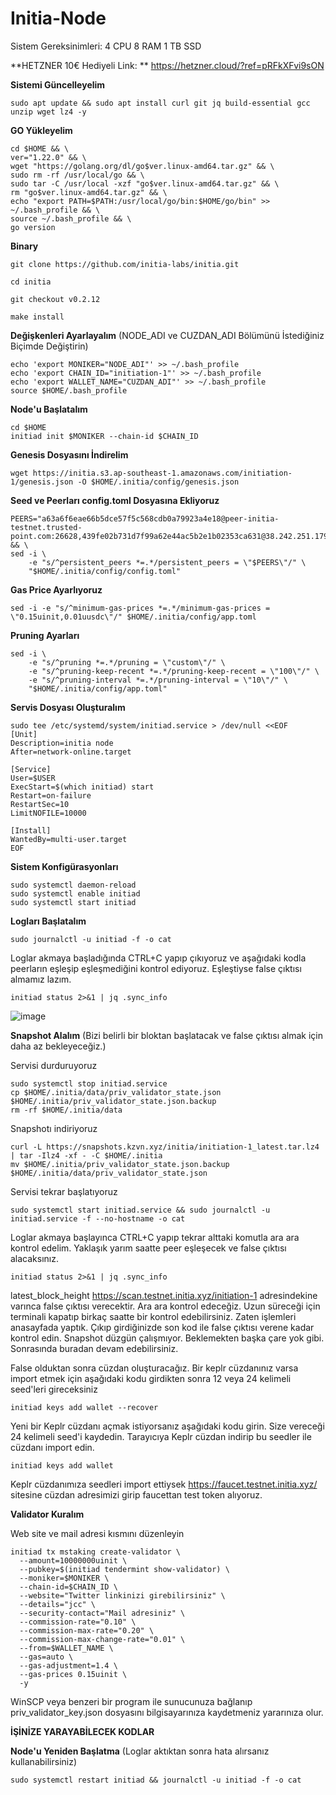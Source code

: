 # Initia-Node

Sistem Gereksinimleri: 4 CPU 8 RAM 1 TB SSD

**HETZNER 10€ Hediyeli Link: ** https://hetzner.cloud/?ref=pRFkXFvi9sON


**Sistemi Güncelleyelim**

```
sudo apt update && sudo apt install curl git jq build-essential gcc unzip wget lz4 -y
```

**GO Yükleyelim**

```
cd $HOME && \
ver="1.22.0" && \
wget "https://golang.org/dl/go$ver.linux-amd64.tar.gz" && \
sudo rm -rf /usr/local/go && \
sudo tar -C /usr/local -xzf "go$ver.linux-amd64.tar.gz" && \
rm "go$ver.linux-amd64.tar.gz" && \
echo "export PATH=$PATH:/usr/local/go/bin:$HOME/go/bin" >> ~/.bash_profile && \
source ~/.bash_profile && \
go version
```

**Binary**

```
git clone https://github.com/initia-labs/initia.git
```
```
cd initia
```
```
git checkout v0.2.12
```
```
make install
```

**Değişkenleri Ayarlayalım** (NODE_ADI ve CUZDAN_ADI Bölümünü İstediğiniz Biçimde Değiştirin)

```
echo 'export MONIKER="NODE_ADI"' >> ~/.bash_profile
echo 'export CHAIN_ID="initiation-1"' >> ~/.bash_profile
echo 'export WALLET_NAME="CUZDAN_ADI"' >> ~/.bash_profile
source $HOME/.bash_profile
```

**Node'u Başlatalım**

```
cd $HOME
initiad init $MONIKER --chain-id $CHAIN_ID
```

**Genesis Dosyasını İndirelim**

```
wget https://initia.s3.ap-southeast-1.amazonaws.com/initiation-1/genesis.json -O $HOME/.initia/config/genesis.json
```

**Seed ve Peerları config.toml Dosyasına Ekliyoruz**

```
PEERS="a63a6f6eae66b5dce57f5c568cdb0a79923a4e18@peer-initia-testnet.trusted-point.com:26628,439fe02b731d7f99a62e44ac5b2e1b02353ca631@38.242.251.179:39656,4db605b6f399a173cfc30e843a7d6a10cd3222a3@158.220.86.6:17956,fd14410d3d6ba362a20d47c02e077da86017cadf@65.21.244.157:17956,a8638b4701f2d11e9269dfd4c2ed0509bd7b12d9@194.163.191.117:39656,0ce5a28686d961d0f1315069c03adb74c6fccc80@37.60.244.91:24556,de31968f3b35942b5a1123998ff0c4ebd3c3aae5@88.99.193.146:26656,f396faca04598721481e714dcb0e3c8ed05a406c@49.12.209.114:15656,fd06e3e5f03b31757ee2ce78d0bf85bb1c71a2d9@65.109.166.136:26656,0d5b90a3b620a7e602f099eb4da99fc03995874e@165.22.245.86:17956,028999a1696b45863ff84df12ebf2aebc5d40c2d@37.27.48.77:26656,7033bed7fa79360e24d5d0cf2f5fee8a683766a9@154.26.129.223:17956,1376a7400ee5400e226ebab384ad89de408163dc@62.171.179.87:13656,23251217584bc066c8027cc735ca1b2893896178@185.197.251.195:17956,277ae7258c9ac789262ef125cfdbf1c02958510a@37.27.71.199:22656,32fece76b6d278672fb73059764f5d6f77086f3a@148.251.3.125:19656,c612c1c6ad4a59fb62a31428782921591e8bb684@42.117.19.109:10656,fa69efe26762f987a1e1eaf4ea053b35380838dc@80.65.211.232:17956,0d6437ca9242b5878f6c784b88e918ba12f12c08@89.58.63.240:53456,f24e92c2b15ea8f212ec63ebae5451d8fcc7da8b@81.0.248.152:39656,ba053d26fe5c30842ddcc2c34c9893d78204ced0@157.90.154.36:17956,32f59b799e6e840fb47b363ba59e45c3519b3a5f@136.243.104.103:24556,5c2a752c9b1952dbed075c56c600c3a79b58c395@195.3.221.9:26686,862d16bec51e4e2751b00605416df94b7440b7f3@49.13.147.156:39656,1813a8de79d48674f184553800122f7bf794cd57@213.199.52.16:26656,a633694e4f10060023b3c8319ae130fa927f706b@207.180.251.85:17956,22c876f711032026c54d2ccfe81cb2cfe1ec9ac1@37.60.243.170:26656,15a9693fbcdd9d8aea48030be3b520b1d69e8d66@193.34.213.228:14656,98f0f8e9209aa0a8abad39b94b0d2663a3be24ec@95.216.70.202:26656,c2a36ef8b4aaef3acc7d7cbfd77d10cf4cedaa3d@77.237.235.205:53456,8999ddce339185140913a64c623d0cb2a0e104f5@185.202.223.117:17956,04538a79c786a781345533aecff034379023e661@65.108.126.173:53456,670d532665a0f93ccbba6d132109c207301d6353@194.163.170.113:17956,4d98be9bf94c8ec06f7bbd96a9b4de507d2035b8@37.60.252.43:39656,7d097908682ef4f4e168f2136da2612ec43da27c@85.215.181.21:26656,7f194243f4d9ffbe15412fc5a11eec5c914c9300@167.86.114.207:17956,a3f2bd6fcf79eec06a5f384b3edaf1fe6e4ac9ce@82.208.22.54:17956,6dbb770a4b19f685c1cfe3a16738022eb9ca12e2@101.44.82.135:53456,ef4a25ea7000773cb6094dd5d905686ab7426541@158.220.122.90:14656,2bc4ca9a821b56e5786378a4167c57ef6e0d174f@167.235.200.43:17956,e3ee807b6f4e5a5f76e3e3b73da23a07488f01fb@5.75.170.27:17956,9228bbd89be619dd943e44633585c1657051a7d0@173.212.193.103:17956,cbba1ec1e228e01b31d22864c36fb7039088a5aa@194.163.152.41:53456,ae241bcfd5fffef3173c5bd4c72b0b384db5db88@49.13.213.52:26656" && \
sed -i \
    -e "s/^persistent_peers *=.*/persistent_peers = \"$PEERS\"/" \
    "$HOME/.initia/config/config.toml"
```

**Gas Price Ayarlıyoruz**

```
sed -i -e "s/^minimum-gas-prices *=.*/minimum-gas-prices = \"0.15uinit,0.01uusdc\"/" $HOME/.initia/config/app.toml
```

**Pruning Ayarları**

```
sed -i \
    -e "s/^pruning *=.*/pruning = \"custom\"/" \
    -e "s/^pruning-keep-recent *=.*/pruning-keep-recent = \"100\"/" \
    -e "s/^pruning-interval *=.*/pruning-interval = \"10\"/" \
    "$HOME/.initia/config/app.toml"
```

**Servis Dosyası Oluşturalım**

```
sudo tee /etc/systemd/system/initiad.service > /dev/null <<EOF
[Unit]
Description=initia node
After=network-online.target

[Service]
User=$USER
ExecStart=$(which initiad) start
Restart=on-failure
RestartSec=10
LimitNOFILE=10000

[Install]
WantedBy=multi-user.target
EOF
```

**Sistem Konfigürasyonları**

```
sudo systemctl daemon-reload
sudo systemctl enable initiad 
sudo systemctl start initiad
```

**Logları Başlatalım**

```
sudo journalctl -u initiad -f -o cat
```


Loglar akmaya başladığında CTRL+C yapıp çıkıyoruz ve aşağıdaki kodla peerların eşleşip eşleşmediğini kontrol ediyoruz. Eşleştiyse false çıktısı almamız lazım.

```
initiad status 2>&1 | jq .sync_info
```

![image](https://github.com/mcyucel/Initia-Node/assets/106594298/dd263833-a924-4a67-8cd5-20ac6f78253d)



**Snapshot Alalım** (Bizi belirli bir bloktan başlatacak ve false çıktısı almak için daha az bekleyeceğiz.)

Servisi durduruyoruz
```
sudo systemctl stop initiad.service
cp $HOME/.initia/data/priv_validator_state.json $HOME/.initia/priv_validator_state.json.backup
rm -rf $HOME/.initia/data
```

Snapshotı indiriyoruz
```
curl -L https://snapshots.kzvn.xyz/initia/initiation-1_latest.tar.lz4 | tar -Ilz4 -xf - -C $HOME/.initia
mv $HOME/.initia/priv_validator_state.json.backup $HOME/.initia/data/priv_validator_state.json
```

Servisi tekrar başlatıyoruz
```
sudo systemctl start initiad.service && sudo journalctl -u initiad.service -f --no-hostname -o cat
```

Loglar akmaya başlayınca CTRL+C yapıp tekrar alttaki komutla ara ara kontrol edelim. Yaklaşık yarım saatte peer eşleşecek ve false çıktısı alacaksınız.

```
initiad status 2>&1 | jq .sync_info
```

latest_block_height https://scan.testnet.initia.xyz/initiation-1 adresindekine varınca false çıktısı verecektir. Ara ara kontrol edeceğiz. Uzun süreceği için terminali kapatıp birkaç saatte bir kontrol edebilirsiniz. Zaten işlemleri anasayfada yaptık. Çıkıp girdiğinizde son kod ile false çıktısı verene kadar kontrol edin. Snapshot düzgün çalışmıyor. Beklemekten başka çare yok gibi. Sonrasında buradan devam edebilirsiniz.

False olduktan sonra cüzdan oluşturacağız. Bir keplr cüzdanınız varsa import etmek için aşağıdaki kodu girdikten sonra 12 veya 24 kelimeli seed'leri gireceksiniz

```
initiad keys add wallet --recover
```

Yeni bir Keplr cüzdanı açmak istiyorsanız aşağıdaki kodu girin. Size vereceği 24 kelimeli seed'i kaydedin. Tarayıcıya Keplr cüzdan indirip bu seedler ile cüzdanı import edin.

```
initiad keys add wallet
```

Keplr cüzdanımıza seedleri import ettiysek https://faucet.testnet.initia.xyz/ sitesine cüzdan adresimizi girip faucettan test token alıyoruz.

**Validator Kuralım**

Web site ve mail adresi kısmını düzenleyin

```
initiad tx mstaking create-validator \
  --amount=10000000uinit \
  --pubkey=$(initiad tendermint show-validator) \
  --moniker=$MONIKER \
  --chain-id=$CHAIN_ID \
  --website="Twitter linkinizi girebilirsiniz" \
  --details="jcc" \
  --security-contact="Mail adresiniz" \
  --commission-rate="0.10" \
  --commission-max-rate="0.20" \
  --commission-max-change-rate="0.01" \
  --from=$WALLET_NAME \
  --gas=auto \
  --gas-adjustment=1.4 \
  --gas-prices 0.15uinit \
  -y
```

WinSCP veya benzeri bir program ile sunucunuza bağlanıp priv_validator_key.json dosyasını bilgisayarınıza kaydetmeniz yararınıza olur.



**İŞİNİZE YARAYABİLECEK KODLAR**

**Node'u Yeniden Başlatma** (Loglar aktıktan sonra hata alırsanız kullanabilirsiniz)

```
sudo systemctl restart initiad && journalctl -u initiad -f -o cat
```
